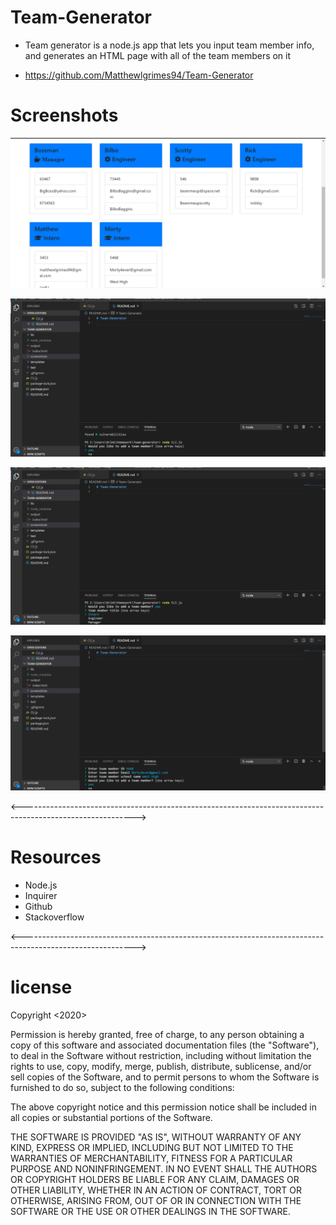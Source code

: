 # Team-Generator
* Team generator is a node.js app that lets you input team member info, and generates an HTML page with all of the team members on it

* https://github.com/Matthewlgrimes94/Team-Generator

# Screenshots

![Screenshot](https://github.com/Matthewlgrimes94/Team-Generator/blob/master/screenshots/Screenshot%20(32).png)

![Screenshot](https://github.com/Matthewlgrimes94/Team-Generator/blob/master/screenshots/Screenshot%20(29).png)

![Screenshot](https://github.com/Matthewlgrimes94/Team-Generator/blob/master/screenshots/Screenshot%20(30).png)

![Screenshot](https://github.com/Matthewlgrimes94/Team-Generator/blob/master/screenshots/Screenshot%20(31).png)

<---------------------------------------------------------------------------------------------------------->

# Resources

* Node.js
* Inquirer
* Github
* Stackoverflow

<---------------------------------------------------------------------------------------------------------->

# license

Copyright <2020> <Matthew Grimes>

Permission is hereby granted, free of charge, to any person obtaining a copy of this software and associated documentation files (the "Software"), to deal in the Software without restriction, including without limitation the rights to use, copy, modify, merge, publish, distribute, sublicense, and/or sell copies of the Software, and to permit persons to whom the Software is furnished to do so, subject to the following conditions:

The above copyright notice and this permission notice shall be included in all copies or substantial portions of the Software.

THE SOFTWARE IS PROVIDED "AS IS", WITHOUT WARRANTY OF ANY KIND, EXPRESS OR IMPLIED, INCLUDING BUT NOT LIMITED TO THE WARRANTIES OF MERCHANTABILITY, FITNESS FOR A PARTICULAR PURPOSE AND NONINFRINGEMENT. IN NO EVENT SHALL THE AUTHORS OR COPYRIGHT HOLDERS BE LIABLE FOR ANY CLAIM, DAMAGES OR OTHER LIABILITY, WHETHER IN AN ACTION OF CONTRACT, TORT OR OTHERWISE, ARISING FROM, OUT OF OR IN CONNECTION WITH THE SOFTWARE OR THE USE OR OTHER DEALINGS IN THE SOFTWARE.
